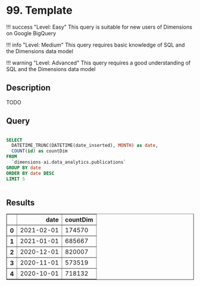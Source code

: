 # 99. Template

!!! success "Level: Easy"
    This query is suitable for new users of Dimensions on Google BigQuery

!!! info "Level: Medium"
    This query requires basic knowledge of SQL and the Dimensions data model

!!! warning "Level: Advanced"
    This query requires a good understanding of SQL and the Dimensions data model

## Description

TODO

## Query

```sql

SELECT
  DATETIME_TRUNC(DATETIME(date_inserted), MONTH) as date,
  COUNT(id) as countDim
FROM
  `dimensions-ai.data_analytics.publications`
GROUP BY date
ORDER BY date DESC
LIMIT 5



```


## Results


<div>
<style scoped>
    .dataframe tbody tr th:only-of-type {
        vertical-align: middle;
    }

    .dataframe tbody tr th {
        vertical-align: top;
    }

    .dataframe thead th {
        text-align: right;
    }
</style>
<table border="1" class="dataframe">
  <thead>
    <tr style="text-align: right;">
      <th></th>
      <th>date</th>
      <th>countDim</th>
    </tr>
  </thead>
  <tbody>
    <tr>
      <th>0</th>
      <td>2021-02-01</td>
      <td>174570</td>
    </tr>
    <tr>
      <th>1</th>
      <td>2021-01-01</td>
      <td>685667</td>
    </tr>
    <tr>
      <th>2</th>
      <td>2020-12-01</td>
      <td>820007</td>
    </tr>
    <tr>
      <th>3</th>
      <td>2020-11-01</td>
      <td>573519</td>
    </tr>
    <tr>
      <th>4</th>
      <td>2020-10-01</td>
      <td>718132</td>
    </tr>
  </tbody>
</table>
</div>



